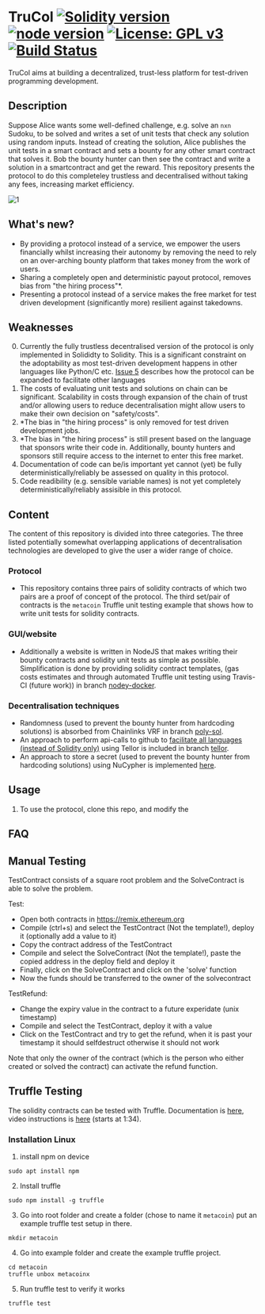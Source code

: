 # TruCol [![Solidity version](https://img.shields.io/badge/Solidity-v0.8.1-ff69b4.svg?maxAge=3600)](https://solidity.readthedocs.io/en/v0.8.1/installing-solidity.html) [![node version](https://img.shields.io/badge/node.js-%3E=_v10-green.svg)](http://nodejs.org/download/)  [![License: GPL v3](https://img.shields.io/badge/License-AGPLv3-blue.svg)](https://www.gnu.org/licenses/agpl-3.0) [![Build Status](https://travis-ci.com/v-bosch/TruCol.svg?branch=main)](https://travis-ci.com/v-bosch/TruCol)

TruCol aims at building a decentralized, trust-less platform for test-driven programming development.

## Description

Suppose Alice wants some well-defined challenge, e.g. solve an `nxn` Sudoku, to be solved and writes a set of unit tests that check any solution using random inputs. Instead of creating the solution, Alice publishes the unit tests in a smart contract and sets a bounty for any other smart contract that solves it. Bob the bounty hunter can then see the contract and write a solution in a smartcontract and get the reward. This repository presents the protocol to do this completeley trustless and decentralised without taking any fees, increasing market efficiency.

![1](./FAQ/concept.png)

## What's new?

 - By providing a protocol instead of a service, we empower the users financially whilst increasing their autonomy by removing the need to rely on an over-arching bounty platform that takes money from the work of users. 
 - Sharing a completely open and deterministic payout protocol, removes bias from "the hiring process"*.
 - Presenting a protocol instead of a service makes the free market for test driven development (significantly more) resilient against takedowns.

## Weaknesses

0. Currently the fully trustless decentralised version of the protocol is only implemented in Solididty to Solidity. This is  a significant constraint on the adoptability as most test-driven development happens in other languages like Python/C etc. [Issue 5](https://github.com/v-bosch/TruCol/issues/5) describes how the protocol can be expanded to facilitate other languages
1. The costs of evaluating unit tests and solutions on chain can be significant. Scalability in costs through expansion of the chain of trust and/or allowing users to reduce decentralisation might allow users to make their own decision on "safety/costs".
2. *The bias in "the hiring process" is only removed for test driven development jobs.
3. *The bias in "the hiring process" is still present based on the language that sponsors write their code in. Additionally, bounty hunters and sponsors still require access to the internet to enter this free market.
4. Documentation of code can be/is important yet cannot (yet) be fully deterministically/reliably be assessed on quality in this protocol.
5. Code readibility (e.g. sensible variable names) is not yet completely deterministically/reliably assisible in this protocol.

## Content
The content of this repository is divided into three categories. The three listed potentially somewhat overlapping applications of decentralisation technologies are developed to give the user a wider range of choice.

### Protocol
 - This repository contains three pairs of solidity contracts of which two pairs are a proof of concept of the protocol. The third set/pair of contracts is the `metacoin` Truffle unit testing example that shows how to write unit tests for solidity contracts. 
 
### GUI/website
 - Additionally a website is written in NodeJS that makes writing their bounty contracts and solidity unit tests as simple as possible. Simplification is done by providing solidity contract templates, (gas costs estimates and through automated Truffle unit testing using Travis-CI (future work)) in branch [nodey-docker](https://github.com/v-bosch/TruCol/tree/nodey-docker).

### Decentralisation techniques
 - Randomness (used to prevent the bounty hunter from hardcoding solutions) is absorbed from Chainlinks VRF in branch [poly-sol](https://github.com/v-bosch/TruCol/tree/poly-sol).
 - An approach to perform api-calls to github to [facilitate all languages (instead of Solidity only)](https://github.com/v-bosch/TruCol/issues/5) using Tellor is included in branch [tellor](https://github.com/v-bosch/TruCol/tree/tellor).
 - An approach to store a secret (used to prevent the bounty hunter from hardcoding solutions) using NuCypher is implemented [here](https://github.com/v-bosch/TruCol/tree/nucypher).

## Usage
 1. To use the protocol, clone this repo, and modify the 


## FAQ


## Manual Testing
TestContract consists of a square root problem and the SolveContract is able to solve the problem.

Test:
- Open both contracts in https://remix.ethereum.org
- Compile (ctrl+s) and select the TestContract (Not the template!),  deploy it (optionally add a value to it)
- Copy the contract address of the TestContract
- Compile and select the SolveContract (Not the template!), paste the copied address in the deploy field and deploy it
- Finally, click on the SolveContract and click on the 'solve' function
- Now the funds should be transferred to the owner of the solvecontract

TestRefund:
- Change the expiry value in the contract to a future experidate (unix timestamp)
- Compile and select the TestContract, deploy it with a value
- Click on the TestContract and try to get the refund, when it is past your timestamp it should selfdestruct otherwise it should not work

Note that only the owner of the contract (which is the person who either created or solved the contract) can activate the refund function.

## Truffle Testing
The solidity contracts can be tested with Truffle. Documentation is [here](https://www.trufflesuite.com/docs/truffle/getting-started/installation), video instructions is [here](https://www.youtube.com/watch?v=2fSPn0-8ORs) (starts at 1:34).
 

### Installation Linux
1. install npm on device
```
sudo apt install npm
```
2. Install truffle
```
sudo npm install -g truffle
```
3. Go into root folder and create a folder (chose to name it `metacoin`) put an example truffle test setup in there.
```
mkdir metacoin
```
4. Go into example folder and create the example truffle project.
```
cd metacoin
truffle unbox metacoinx
```
5. Run truffle test to verify it works
```
truffle test
```
